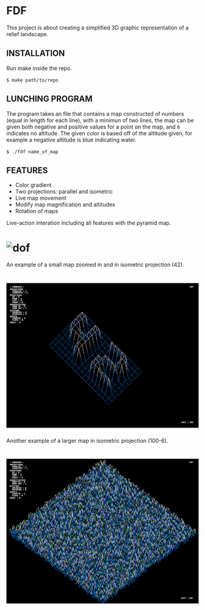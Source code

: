 # FDF

This project is about creating a simplified 3D graphic representation of a relief landscape.

## INSTALLATION
Run make inside the repo.
```
$ make path/to/repo
```

## LUNCHING PROGRAM
The program takes an file that contains a map constructed of numbers (equal in length for each line), with a minimun of two lines, the map can be given both negative and positive values for a point on the map, and `0` indicates no altitude. The given color is based off of the altitude given, for example a negative altitude is blue indicating water. 
```
$ ./fdf name_of_map
```

## FEATURES
- Color gradient
- Two projections: parallel and isometric
- Live map movement
- Modify map magnification and altitudes 
- Rotation of maps

Live-action interation including all features with the pyramid map.
# ![dof](screenshots/pyramid.gif)

An example of a small map zoomed in and in isometric projection (42).
# ![dof](screenshots/map_42.png)

Another example of a larger map in isometric projection (100-6).
# ![dof](screenshots/map_100-6.png)
